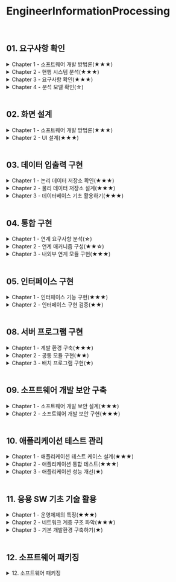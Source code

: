 # EngineerInformationProcessing
<br>

## 01. 요구사항 확인
<details>
<summary>Chapter 1 - 소프트웨어 개발 방법론(★★★)</summary>

SDLC 모델 종류
소프트웨어 개발방법론
애자일
비용산정 모형
일정관리 모델
</details>

<details>
<summary>Chapter 2 - 현행 시스템 분석(★★★)</summary>

소프트웨어 아키텍처
소프트웨어 아키텍처 4+1 뷰
소프트웨어 아키텍처 패턴 유형
소프트웨어 아키텍처 비용 평가 모델 종류
디자인 패턴
</details>

<details>
<summary>Chapter 3 - 요구사항 확인(★★★)</summary>

요구사항
요구사항 개발 단계(도분명확)
</details>

<details>
<summary>Chapter 4 - 분석 모델 확인(☆)</summary>

-
</details>
<br>

  
## 02. 화면 설계
<details>
<summary>Chapter 1 - 소프트웨어 개발 방법론(★★★)</summary>

UI 유형
UI 설계 원칙 / 직유학유
UI 품질 요구사항 / 기신사효유이
UI 개발을 위한 주요 기법
UI 화면 설계
</details>

<details>
<summary>Chapter 2 - UI 설계(★★★)</summary>

UML(Unified Modeling Language)
UML 다이어그램
UI 시나리오 문서의 작성 요건(완일이가 추수)
</details>
<br>


## 03. 데이터 입출력 구현
<details>
<summary>Chapter 1 - 논리 데이터 저장소 확인(★★★)</summary>

데이터 모델
데이터 모델 절차
논리 데이터 모델 종류
관계 대수 / 관계 해석 (대절 해비)
관계 데이터 모델
개체-관계(E-R) 모델
정규화(Nomalization)
이상 현상(Anomaly)
반 정규화(De-Normalization)
</details>

<details>
<summary>Chapter 2 - 물리 데이터 저장소 설계(★★★)</summary>

물리 데이터 모델링
참조무결성 제약조건
인덱스 / 뷰 / 클러스터
파티션(Partition)의 종류
</details>

<details>
<summary>Chapter 3 - 데이터베이스 기초 활용하기(★★★)</summary>

데이터베이스 정의
데이터베이스 특성
DBMS
DBMS 유형
빅데이터
NoSQL
시맨틱 웹(Semantic Web)
온톨로지(Ontology)
데이터 마이닝(Data Minning)
데이터 마이닝 주요기법
</details>
<br>


## 04. 통합 구현
<details>
<summary>Chapter 1 - 연계 요구사항 분석(☆)</summary>


</details>

<details>
<summary>Chapter 2 - 연계 매커니즘 구성(★★☆)</summary>


</details>

<details>
<summary>Chapter 3 - 내외부 연계 모듈 구현(★★★)</summary>


</details>
<br>


## 05. 인터페이스 구현
<details>
<summary>Chapter 1 - 인터페이스 기능 구현(★★★)</summary>


</details>

<details>
<summary>Chapter 2 - 인터페이스 구현 검증(★★)</summary>


</details>
<br>


## 08. 서버 프로그램 구현
<details>
<summary>Chapter 1 - 계발 환경 구축(★★★)</summary>

개발 도구(빌구테형)
서버 하드웨어 개발 환경
소프트웨어 개발 환경
형상 관리
소프트웨어 형상 관리 도구
</details>

<details>
<summary>Chapter 2 - 공통 모듈 구현(★★)</summary>

모듈
모듈화
응집도(Cohesion) (우논시절교순기)
결합도(Coupling) (내공외제스자)
공통 모듈 구현 절차
팬인(Fan-In) / 팬 아웃(Fan-Out)
</details>

<details>
<summary>Chapter 3 - 배치 프로그램 구현(★)</summary>

배치 프로그램
배치 스케줄러
</details>
<br>


## 09. 소프트웨어 개발 보안 구축
<details>
<summary>Chapter 1 - 소프트웨어 개발 보안 설계(★★★)</summary>

SW 개발 보안의 3대 요소
DoS 공격 종류
DDoS 공격 도구
DRDoS(Distributed Refleection DoS)
애플리케이션 공격
네트워크 공격
시스템 보안 위협
보안 관련 용어
접근 통제 기법
서버 접근 통제 유형
인증 기술 유형
접근 통제 보호 모델
암호 알고리즘
양방향 (대비 비공)
일방향
프로토콜
</details>

<details>
<summary>Chapter 2 - 소프트웨어 개발 보안 구현(★★★)</summary>

입력 데이터 검증 및 표현 취약점
네트워크 보안 솔루션
시스템 보안 솔루션
콘텐츠 유출 방지 솔루션
비즈니스 연속성 계획 (BCP; Busniess Continuity Plan)
DRS의 유형
</details>
<br>


## 10. 애플리케이션 테스트 관리
<details>
<summary>Chapter 1 - 애플리케이션 테스트 케이스 설계(★★★)</summary>

소프트웨어 테스트 원리
테스트 시각에 따른 분류
테스트 목적에 따른 분류 (회안성 구회병)
성능 테스트 상세 유형(부스스내)
테스트 종류에 따른 분류
정적 테스트
동적 테스트
화이트박스 테스트(구조 기반 테스트)
블랙박스 테스트(명세 기반 테스트)
경험 기반 테스트
테스트 오라클
</details>

<details>
<summary>Chapter 2 - 애플리케이션 통합 테스트(★★★)</summary>

테스트 레벨 종류
단위 테스트
통합 테스트
인수 테스트
테스트 자동화 도구
테스트 하네스
결함 분석 방법
결함 심각도(치주 보경단)
결함 우선순위
</details>

<details>
<summary>Chapter 3 - 애플리케이션 성능 개선(★)</summary>

애플리케이션 성능 측정 지표
데이터베이스 관련 성능 저하 원인
베드 코드
클린 코드
소스 코드 품질분석 도구
리팩토링
</details>
<br>


## 11. 응용 SW 기초 기술 활용
<details>
<summary>Chapter 1 - 운영체제의 특징(★★★)</summary>


</details>

<details>
<summary>Chapter 2 - 네트워크 계층 구조 파악(★★★)</summary>


</details>

<details>
<summary>Chapter 3 - 기본 개발환경 구축하기(★)</summary>


</details>
<br>


## 12. 소프트웨어 패키징
<details>
<summary>12. 소프트웨어 패키징</summary>


</details>
